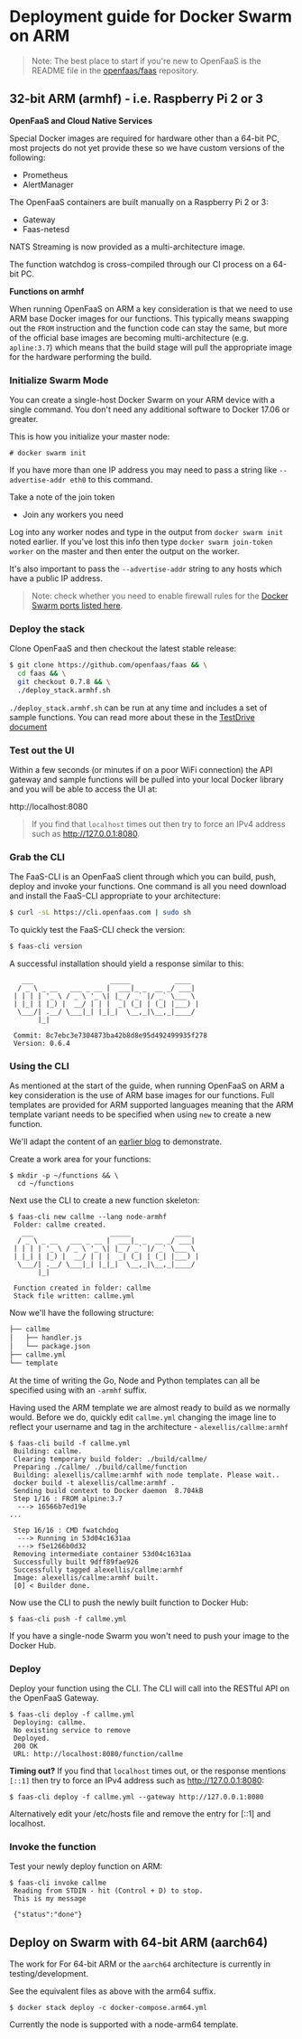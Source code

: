 # Deployment guide for Docker Swarm on ARM

> Note: The best place to start if you're new to OpenFaaS is the README file in the [openfaas/faas](https://github.com/openfaas/faas/blob/master/README.md) repository.

## 32-bit ARM (armhf) - i.e. Raspberry Pi 2 or 3

**OpenFaaS and Cloud Native Services**

Special Docker images are required for hardware other than a 64-bit PC, most projects do not yet provide these so we have custom versions of the following:

* Prometheus
* AlertManager

The OpenFaaS containers are built manually on a Raspberry Pi 2 or 3:

* Gateway
* Faas-netesd

NATS Streaming is now provided as a multi-architecture image.

The function watchdog is cross-compiled through our CI process on a 64-bit PC.

**Functions on armhf**

When running OpenFaaS on ARM a key consideration is that we need to use ARM base Docker images for our functions. This typically means swapping out the `FROM` instruction and the function code can stay the same, but more of the official base images are becoming multi-architecture (e.g. `apline:3.7`) which means that the build stage will pull the appropriate image for the hardware performing the build.

### Initialize Swarm Mode

You can create a single-host Docker Swarm on your ARM device with a single command. You don't need any additional software to Docker 17.06 or greater.

This is how you initialize your master node:

```
# docker swarm init
```

If you have more than one IP address you may need to pass a string like `--advertise-addr eth0` to this command.

Take a note of the join token

* Join any workers you need

Log into any worker nodes and type in the output from `docker swarm init` noted earlier. If you've lost this info then type `docker swarm join-token worker` on the master and then enter the output on the worker.

It's also important to pass the `--advertise-addr` string to any hosts which have a public IP address.

> Note: check whether you need to enable firewall rules for the [Docker Swarm ports listed here](https://docs.docker.com/engine/swarm/swarm-tutorial/).

### Deploy the stack

Clone OpenFaaS and then checkout the latest stable release:

```sh
$ git clone https://github.com/openfaas/faas && \
  cd faas && \
  git checkout 0.7.8 && \
  ./deploy_stack.armhf.sh
```

`./deploy_stack.armhf.sh` can be run at any time and includes a set of sample functions. You can read more about these in the [TestDrive document](https://github.com/openfaas/faas/blob/master/TestDrive.md)

### Test out the UI

Within a few seconds (or minutes if on a poor WiFi connection) the API gateway and sample functions will be pulled into your local Docker library and you will be able to access the UI at:

http://localhost:8080

> If you find that `localhost` times out then try to force an IPv4 address such as http://127.0.0.1:8080.

### Grab the CLI

The FaaS-CLI is an OpenFaaS client through which you can build, push, deploy and invoke your functions.  One command is all you need download and install the FaaS-CLI appropriate to your architecture:

```sh
$ curl -sL https://cli.openfaas.com | sudo sh
```

To quickly test the FaaS-CLI check the version:

```sh
$ faas-cli version
```
A successful installation should yield a response similar to this:
```
   ___                   _____           ____  
  / _ \ _ __   ___ _ __ |  ___|_ _  __ _/ ___| 
 | | | | '_ \ / _ \ '_ \| |_ / _` |/ _` \___ \ 
 | |_| | |_) |  __/ | | |  _| (_| | (_| |___) |
  \___/| .__/ \___|_| |_|_|  \__,_|\__,_|____/ 
       |_|                                     

 Commit: 8c7ebc3e7304873ba42b8d8e95d492499935f278
 Version: 0.6.4
```  

### Using the CLI

As mentioned at the start of the guide, when running OpenFaaS on ARM a key consideration is the use of ARM base images for our functions.  Full templates are provided for ARM supported languages meaning that the ARM template variant needs to be specified when using `new` to create a new function.

We'll adapt the content of an [earlier blog](https://blog.alexellis.io/quickstart-openfaas-cli/) to demonstrate.

Create a work area for your functions:
```
$ mkdir -p ~/functions && \
  cd ~/functions
```

Next use the CLI to create a new function skeleton:

```
$ faas-cli new callme --lang node-armhf
 Folder: callme created.
   ___                   _____           ____  
  / _ \ _ __   ___ _ __ |  ___|_ _  __ _/ ___| 
 | | | | '_ \ / _ \ '_ \| |_ / _` |/ _` \___ \ 
 | |_| | |_) |  __/ | | |  _| (_| | (_| |___) |
  \___/| .__/ \___|_| |_|_|  \__,_|\__,_|____/ 
       |_|                                     

 Function created in folder: callme
 Stack file written: callme.yml 
```

Now we'll have the following structure:
```sh
├── callme
│   ├── handler.js
│   └── package.json
├── callme.yml
└── template
```

At the time of writing the Go, Node and Python templates can all be specified using with an `-armhf` suffix.

Having used the ARM template we are almost ready to build as we normally would.  Before we do, quickly edit `callme.yml` changing the image line to reflect your username and tag in the architecture - `alexellis/callme:armhf`

```
$ faas-cli build -f callme.yml 
 Building: callme.  
 Clearing temporary build folder: ./build/callme/  
 Preparing ./callme/ ./build/callme/function  
 Building: alexellis/callme:armhf with node template. Please wait..
 docker build -t alexellis/callme:armhf .
 Sending build context to Docker daemon  8.704kB
 Step 1/16 : FROM alpine:3.7
  ---> 16566b7ed19e
...

 Step 16/16 : CMD fwatchdog  
  ---> Running in 53d04c1631aa
  ---> f5e1266b0d32
 Removing intermediate container 53d04c1631aa  
 Successfully built 9dff89fae926
 Successfully tagged alexellis/callme:armhf
 Image: alexellis/callme:armhf built.
 [0] < Builder done.
```

Now use the CLI to push the newly built function to Docker Hub:

```
$ faas-cli push -f callme.yml
```

If you have a single-node Swarm you won't need to push your image to the Docker Hub.

### Deploy

Deploy your function using the CLI. The CLI will call into the RESTful API on the OpenFaaS Gateway.

```
$ faas-cli deploy -f callme.yml
 Deploying: callme.  
 No existing service to remove  
 Deployed.  
 200 OK  
 URL: http://localhost:8080/function/callme 
```

**Timing out?**
If you find that `localhost` times out, or the response mentions `[::1]` then try to force an IPv4 address such as http://127.0.0.1:8080:

```
$ faas-cli deploy -f callme.yml --gateway http://127.0.0.1:8080
```

Alternatively edit your /etc/hosts file and remove the entry for [::1] and localhost.

### Invoke the function

Test your newly deploy function on ARM:

```
$ faas-cli invoke callme
 Reading from STDIN - hit (Control + D) to stop.  
 This is my message

 {"status":"done"}
 ```

## Deploy on Swarm with 64-bit ARM (aarch64)

The work for For 64-bit ARM or the `aarch64` architecture is currently in testing/development.

See the equivalent files as above with the arm64 suffix.  

```
$ docker stack deploy -c docker-compose.arm64.yml
```

Currently the node is supported with a node-arm64 template.